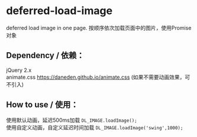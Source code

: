 # deferred-load-image
deferred load image in one page. 按顺序依次加载页面中的图片，使用Promise对象

## Dependency / 依赖：
jQuery 2.x  
animate.css https://daneden.github.io/animate.css (如果不需要动画效果，可不引入)  

## How to use / 使用：  

使用默认动画，延迟500ms加载
```DL_IMAGE.loadImage();  ```    
使用自定义动画，自定义延迟时间加载
```DL_IMAGE.loadImage('swing',1000);  ```    
